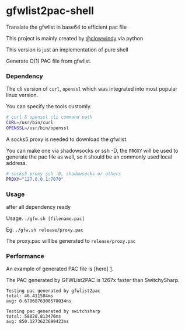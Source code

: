 gfwlist2pac-shell
=================

Translate the gfwlist in base64 to efficient pac file

This project is mainly created by [@clowwindy](https://github.com/clowwindy/gfwlist2pac) via python

This version is just an implementation of pure shell

Generate O(1) PAC file from gfwlist.

### Dependency
  The cli version of `curl`, `openssl` which was integrated into most popular linux version.

  You can specify the tools customly.

```bash
# curl & openssl cli command path
CURL=/usr/bin/curl
OPENSSL=/usr/bin/openssl
```
  A socks5 proxy is needed to download the gfwlist. 

  You can make one via shadowsocks or ssh -D, the `PROXY` will be used to generate the pac file as well, so it should be an commonly used local address.

```bash
# socks5 proxy ssh -D, shadowsocks or others
PROXY="127.0.0.1:7070"
```

### Usage
  after all dependency ready

  Usage. `./gfw.sh [filename.pac]`

  Eg. `./gfw.sh release/proxy.pac`

  The proxy.pac will be generated to `release/proxy.pac`
  
### Performance

An example of generated PAC file is [here] [1].

The PAC generated by GFWList2PAC is 1267x faster than SwitchySharp.

    Testing pac generated by gfwlist2pac
    total: 46.411584ms
    avg: 0.6706876300578034ns
    
    Testing pac generated by switchsharp
    total: 58828.813476ms
    avg: 850.1273623699423ns

[1]: https://gist.github.com/cuber/7e1cb2864ec139236b59
